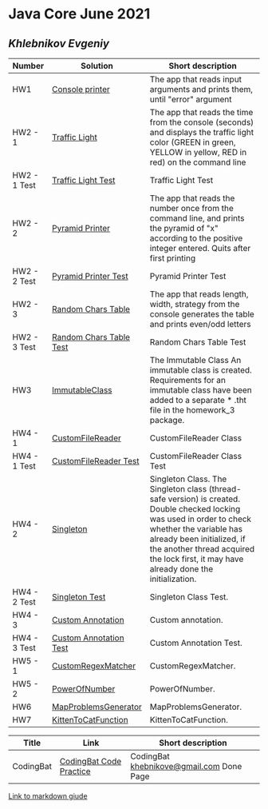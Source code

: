 # Java Core June 2021

## *Khlebnikov Evgeniy*

| Number | Solution  | Short description
| --- | --- | --- |
| HW1 | [Console printer](https://github.com/NikolaevArtem/Java_Core_June_2021/tree/feature/KhlebnikovEvgeniy/src/main/java/homework_1) | The app that reads input arguments and prints them, until "error" argument |
| HW2 - 1 | [Traffic Light](https://github.com/NikolaevArtem/Java_Core_June_2021/tree/feature/KhlebnikovEvgeniy/src/main/java/homework_2/traffic_light) | The app that reads the time from the console (seconds) and displays the traffic light color (GREEN in green, YELLOW in yellow, RED in red) on the command line |
| HW2 - 1 Test | [Traffic Light Test](https://github.com/NikolaevArtem/Java_Core_June_2021/tree/feature/KhlebnikovEvgeniy/src/test/java/homework_2/traffic_light) | Traffic Light Test |
| HW2 - 2 | [Pyramid Printer](https://github.com/NikolaevArtem/Java_Core_June_2021/tree/feature/KhlebnikovEvgeniy/src/main/java/homework_2/pyramid_printer) | The app that reads the number once from the command line, and prints the pyramid of "x" according to the positive integer entered. Quits after first printing |
| HW2 - 2 Test | [Pyramid Printer Test](https://github.com/NikolaevArtem/Java_Core_June_2021/tree/feature/KhlebnikovEvgeniy/src/test/java/homework_2/pyramid_printer) | Pyramid Printer Test |
| HW2 - 3 | [Random Chars Table](https://github.com/NikolaevArtem/Java_Core_June_2021/tree/feature/KhlebnikovEvgeniy/src/main/java/homework_2/random_chars_table) | The app that reads length, width, strategy from the console generates the table and prints even/odd letters |
| HW2 - 3 Test | [Random Chars Table Test](https://github.com/NikolaevArtem/Java_Core_June_2021/tree/feature/KhlebnikovEvgeniy/src/test/java/homework_2/random_chars_table) | Random Chars Table Test |
| HW3 | [ImmutableClass](https://github.com/NikolaevArtem/Java_Core_June_2021/tree/feature/KhlebnikovEvgeniy/src/main/java/homework_3) | The Immutable Class An immutable class is created. Requirements for an immutable class have been added to a separate * .tht file in the homework_3 package.|
| HW4 - 1 | [ CustomFileReader](https://github.com/NikolaevArtem/Java_Core_June_2021/tree/feature/KhlebnikovEvgeniy/src/main/java/homework_4/custom_file_reader) | CustomFileReader Class  |
| HW4 - 1 Test | [ CustomFileReader Test](https://github.com/NikolaevArtem/Java_Core_June_2021/tree/feature/KhlebnikovEvgeniy/src/test/java/homework_4/custom_file_reader) | CustomFileReader Class Test |
| HW4 - 2 | [Singleton](https://github.com/NikolaevArtem/Java_Core_June_2021/tree/feature/KhlebnikovEvgeniy/src/main/java/homework_4/singleton) | Singleton Class. The Singleton class (thread-safe version) is created. Double checked locking was used in order to check whether the variable has already been initialized, if the another thread acquired the lock first, it may have already done the initialization. |
| HW4 - 2 Test | [Singleton Test](https://github.com/NikolaevArtem/Java_Core_June_2021/tree/feature/KhlebnikovEvgeniy/src/test/java/homework_4/singleton) | Singleton Class Test. |
| HW4 - 3 | [Custom Annotation](https://github.com/NikolaevArtem/Java_Core_June_2021/tree/feature/KhlebnikovEvgeniy/src/main/java/homework_4/custom_annotation) | Custom annotation. |
| HW4 - 3 Test| [Custom Annotation Test](https://github.com/NikolaevArtem/Java_Core_June_2021/tree/feature/KhlebnikovEvgeniy/src/test/java/homework_4/custom_annotation) | Custom Annotation Test. |
| HW5 - 1| [CustomRegexMatcher](https://github.com/NikolaevArtem/Java_Core_June_2021/tree/feature/KhlebnikovEvgeniy/src/main/java/homework_5/custom_regex_matcher) | CustomRegexMatcher. |
| HW5 - 2| [PowerOfNumber](https://github.com/NikolaevArtem/Java_Core_June_2021/tree/feature/KhlebnikovEvgeniy/src/main/java/homework_5/power_of_number) | PowerOfNumber. |
| HW6| [MapProblemsGenerator](https://github.com/NikolaevArtem/Java_Core_June_2021/blob/feature/KhlebnikovEvgeniy/src/main/java/homework_6/map_problems_generator) | MapProblemsGenerator. |
| HW7| [KittenToCatFunction](https://github.com/NikolaevArtem/Java_Core_June_2021/tree/feature/KhlebnikovEvgeniy/src/main/java/homework_7) | KittenToCatFunction. |


| Title | Link  | Short description
| --- | --- | --- |
| CodingBat | [CodingBat Code Practice](https://codingbat.com/done?user=khebnikove@gmail.com&tag=2964520102) | CodingBat khebnikove@gmail.com Done Page |

[Link to markdown giude](https://github.com/adam-p/markdown-here/wiki/Markdown-Cheatsheet)
